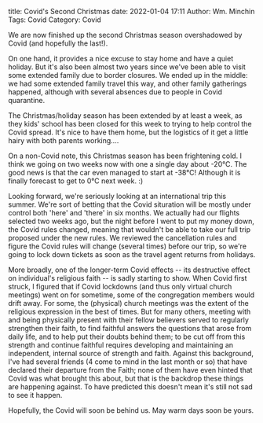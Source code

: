 title: Covid's Second Christmas
date: 2022-01-04 17:11
Author: Wm. Minchin
Tags: Covid
Category: Covid

We are now finished up the second Christmas season overshadowed by Covid (and
hopefully the last!).

On one hand, it provides a nice excuse to stay home and have a quiet holiday.
But it's also been almost two years since we've been able to visit some
extended family due to border closures. We ended up in the middle: we had some
extended family travel this way, and other family gatherings happened, although
with several absences due to people in Covid quarantine.
<!-- read more -->

The Christmas/holiday season has been extended by at least a week, as they
kids' school has been closed for this week to trying to help control the Covid
spread. It's nice to have them home, but the logistics of it get a little hairy
with both parents working....

On a non-Covid note, this Christmas season has been frightening cold. I think
we going on two weeks now with one a single day about -20&deg;C. The good news
is that the car even managed to start at -38&deg;C! Although it is finally
forecast to get to 0&deg;C next week. :)

Looking forward, we're seriously looking at an international trip this summer.
We're sort of betting that the Covid situration will be mostly under control
both 'here' and 'there' in six months. We actually had our flights selected two
weeks ago, but the night before I went to put my money down, the Covid rules
changed, meaning that wouldn't be able to take our full trip proposed under the
new rules. We reviewed the cancellation rules and figure the Covid rules
will change (several times) before our trip, so we're going to lock down
tickets as soon as the travel agent returns from holidays.

More broadly, one of the longer-term Covid effects -- its destructive effect on
individual's religious faith -- is sadly starting to show. When Covid first
struck, I figured that if Covid lockdowns (and thus only virtual church
meetings) went on for sometime, some of the congregation members would drift
away. For some, the (physical) church meetings was the extent of the religious
expression in the best of times. But for many others, meeting with and being
physically present with their fellow believers served to regularly strengthen
their faith, to find faithful answers the questions that arose from daily life,
and to help put their doubts behind them; to be cut off from this strength and
continue faithful requires developing and maintaining an independent, internal
source of strength and faith. Against this background, I've had several friends
(4 come to mind in the last month or so) that have declared their departure
from the Faith; none of them have even hinted that Covid was what brought this
about, but that is the backdrop these things are happening against. To have
predicted this doesn't mean it's still not sad to see it happen.

Hopefully, the Covid will soon be behind us. May warm days soon be yours.
